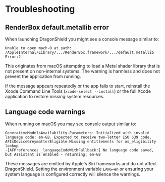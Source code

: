 # Troubleshooting

## RenderBox default.metallib error

When launching DragonShield you might see a console message similar to:

```
Unable to open mach-O at path: /AppleInternal/Library/.../RenderBox.framework/.../default.metallib Error:2
```

This originates from macOS attempting to load a Metal shader library that is not present on non-internal systems. The warning is harmless and does not prevent the application from running.

If the message appears repeatedly or the app fails to start, reinstall the Xcode Command Line Tools (`xcode-select --install`) or the full Xcode application to restore missing system resources.

## Language code warnings

When running on macOS you may see console output similar to:

```
GenerativeModelsAvailability.Parameters: Initialized with invalid language code: en-GB. Expected to receive two-letter ISO 639 code.
AFIsDeviceGreymatterEligible Missing entitlements for os_eligibility lookup
-[AFPreferences _languageCodeWithFallback:] No language code saved, but Assistant is enabled - returning: en-GB
```

These messages are emitted by Apple's Siri frameworks and do not affect DragonShield. Setting the environment variable `LANG=en` or ensuring your system language is configured correctly will silence the warnings.
